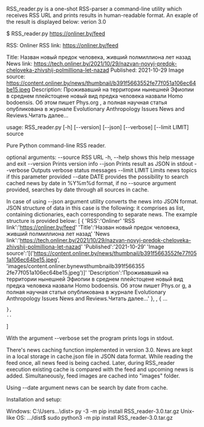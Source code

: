 ﻿RSS_reader.py is a one-shot RSS-parser a command-line utility which receives RSS URL and prints results in human-readable format.
An exaple of the result is displayed below:
verion 3.0

$ RSS_reader.py https://onliner.by/feed

RSS:            Onliner
RSS link:       https://onliner.by/feed

Title:          Назван новый предок человека, живший полмиллиона лет назад
News link:      https://tech.onliner.by/2021/10/29/nazvan-novyj-predok-cheloveka-zhivshij-polmilliona-let-nazad
Published:      2021-10-29
Image source:   https://content.onliner.by/news/thumbnail/b391f5663552fe77f051a106ec64be15.jpeg
Description:    Проживавший на территории нынешней Эфиопии в среднем плейстоцене новый вид предка человека назвали Homo bodoensis. Об этом пишет Phys.org
, а полная научная статья опубликована в журнале Evolutionary Anthropology Issues News and Reviews.Читать далее…


usage: RSS_reader.py [-h] [--version] [--json] [--verbose] [--limit LIMIT]
                     source

Pure Python command-line RSS reader.


optional arguments:
  --source         RSS URL
  -h, --help     shows this help message and exit
  --version      Prints version info
  --json         Prints result as JSON in stdout
  --verbose      Outputs verbose status messages
  --limit LIMIT  Limits news topics if this parameter provided
  --date DATE 	 provides the possibility to search cached news by date in %Y%m%d format,
		 if no --source argument provided, searches by date through all sources in cache.
  
In case of using --json argument utility converts the news into JSON format. 
JSON structure of data in this case is the following:
it comprises as list, containing dictionaries, each corresponding to separate news.
The example structure is provided below:
[
  {
  'RSS':'Onliner'
  'RSS link':'https://onliner.by/feed'
  'Title':'Назван новый предок человека, живший полмиллиона лет назад'
  'News link':'https://tech.onliner.by/2021/10/29/nazvan-novyj-predok-cheloveka-zhivshij-polmilliona-let-nazad'
  'Published':'2021-10-29'
  'Image source':'[('https://content.onliner.by/news/thumbnail/b391f5663552fe77f051a106ec64be15.jpeg', 'images/content.onliner.bynewsthumbnailb391f566355
2fe77f051a106ec64be15.jpeg')]'
  'Description':'Проживавший на территории нынешней Эфиопии в среднем плейстоцене новый вид предка человека назвали Homo bodoensis. Об этом пишет Phys.or
g, а полная научная статья опубликована в журнале Evolutionary Anthropology Issues News and Reviews.Читать далее…'
 },
,
	{
		...
		
	},
	..
]

With the argument --verbose set the program prints logs in stdout.

There's news caching function implemented in version 3.0. News are kept in a local storage in cache.json file in JSON data format.
While reading the feed once, all news feed is being cached. 
Later, during RSS_reader execution existing cache is compared with the feed and upcoming news is added. 
Simultaneously, feed images are cached into "images" folder.

Using --date argument news can be search by date from cache.

Installation and setup:

Windows:
C:\Users\...\dist> py -3 -m pip install RSS_reader-3.0.tar.gz
Unix-like OS:
.../dist$ sudo python3 -m pip install RSS_reader-3.0.tar.gz
